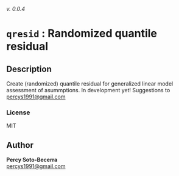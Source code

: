 _v. 0.0.4_  

`qresid` : Randomized quantile residual
=================================

Description
-----------

Create (randomized) quantile residual for generalized linear model assessment of asummptions. In development yet! Suggestions to percys1991@gmail.com

### License
MIT

Author
------

**Percy Soto-Becerra**  
percys1991@gmail.com  

